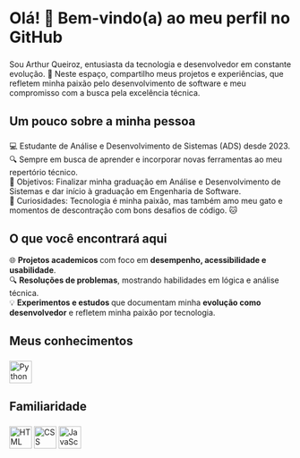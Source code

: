 <h1 align="left">Olá! 👋 Bem-vindo(a) ao meu perfil no GitHub</h1>

###

<p align="left">Sou Arthur Queiroz, entusiasta da tecnologia e desenvolvedor em constante evolução. 🚀 Neste espaço, compartilho meus projetos e experiências, que refletem minha paixão pelo desenvolvimento de software e meu compromisso com a busca pela excelência técnica.</p>

###

<h2 align="left">Um pouco sobre a minha pessoa</h2>

###

<p align="left">💻 Estudante de Análise e Desenvolvimento de Sistemas (ADS) desde 2023. <br>🔍 Sempre em busca de aprender e incorporar novas ferramentas ao meu repertório técnico.<br>🎯 Objetivos: Finalizar minha graduação em Análise e Desenvolvimento de Sistemas e dar início à graduação em Engenharia de Software. <br>🎲 Curiosidades: Tecnologia é minha paixão, mas também amo meu gato e momentos de descontração com bons desafios de código. 🐱

###
<h2 align="left">O que você encontrará aqui</h2>
<p align="left"> 🌐 <strong>  Projetos academicos </strong> com foco em <strong> desempenho, acessibilidade e usabilidade</strong>. <br>🔍 <strong>Resoluções de problemas</strong>, mostrando habilidades em lógica e análise técnica. <br>💡 <strong>Experimentos e estudos </strong> que documentam minha  <strong>evolução como desenvolvedor</strong> e refletem minha paixão por tecnologia.
  
###

<h2 align="left">Meus conhecimentos</h2>

###

<div align="left">
  <img src="https://cdn.jsdelivr.net/gh/devicons/devicon/icons/python/python-original.svg" height="40" alt="Python logo" />  <!-- Python <br> --> 
</div>

###

<h2 align="left">Familiaridade</h2>

###

<div align="left">
  <img src="https://cdn.jsdelivr.net/gh/devicons/devicon/icons/html5/html5-original.svg" height="40" alt="HTML logo" /> <!-- html <br> --> 
  <img src="https://cdn.jsdelivr.net/gh/devicons/devicon/icons/css3/css3-original.svg" height="40" alt="CSS logo" />  <!-- css <br> --> 
  <img src="https://cdn.jsdelivr.net/gh/devicons/devicon/icons/javascript/javascript-original.svg" height="40" alt="JavaScript logo" />  <!-- JavaScript -->
</div>

###
